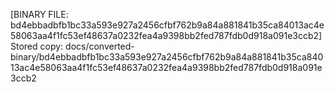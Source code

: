 [BINARY FILE: bd4ebbadbfb1bc33a593e927a2456cfbf762b9a84a881841b35ca84013ac4e58063aa4f1fc53ef48637a0232fea4a9398bb2fed787fdb0d918a091e3ccb2]
Stored copy: docs/converted-binary/bd4ebbadbfb1bc33a593e927a2456cfbf762b9a84a881841b35ca84013ac4e58063aa4f1fc53ef48637a0232fea4a9398bb2fed787fdb0d918a091e3ccb2

